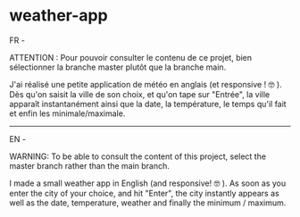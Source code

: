 # weather-app

FR -

ATTENTION : Pour pouvoir consulter le contenu de ce projet, bien sélectionner la branche master plutôt que la branche main.

J'ai réalisé une petite application de météo en anglais (et responsive ! 🤓 ). Dès qu'on saisit la ville de son choix, et qu'on tape sur "Entrée", la ville apparaît instantanément ainsi que la date, la température, le temps qu'il fait et enfin les minimale/maximale.

__________

EN -

WARNING: To be able to consult the content of this project, select the master branch rather than the main branch.

I made a small weather app in English (and responsive! 🤓 ). As soon as you enter the city of your choice, and hit "Enter", the city instantly appears as well as the date, temperature, weather and finally the minimum / maximum.
